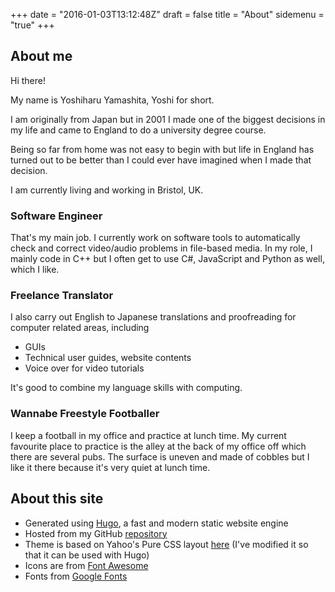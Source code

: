 +++
date = "2016-01-03T13:12:48Z"
draft = false
title = "About"
sidemenu = "true"
+++

## About me

Hi there!

My name is Yoshiharu Yamashita, Yoshi for short.

I am originally from Japan but in 2001 I made one of the biggest decisions in my life and came to England to do a university degree course.

Being so far from home was not easy to begin with but life in England has turned out to be better than I could ever have imagined when I made that decision.

I am currently living and working in Bristol, UK.

### Software Engineer

That's my main job. I currently work on software tools to automatically check and correct video/audio problems in file-based media. In my role, I mainly code in C++ but I often get to use C#, JavaScript and Python as well, which I like.

### Freelance Translator

I also carry out English to Japanese translations and proofreading for computer related areas, including

- GUIs
- Technical user guides, website contents
- Voice over for video tutorials

It's good to combine my language skills with computing.

### Wannabe Freestyle Footballer

I keep a football in my office and practice at lunch time. My current favourite place to practice is the alley at the back of my office off which there are several pubs. The surface is uneven and made of cobbles but I like it there because it's very quiet at lunch time.

## About this site

- Generated using [Hugo](//gohugo.io), a fast and modern static website engine
- Hosted from my GitHub [repository](//github.com/yoshiharuyamashita/yoshiharuyamashita.com)
- Theme is based on Yahoo's Pure CSS layout [here](//purecss.io/layouts/side-menu/) (I've modified it so that it can be used with Hugo)
- Icons are from [Font Awesome](//fontawesome.io/)
- Fonts from [Google Fonts](//www.google.com/fonts)